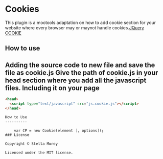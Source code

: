 Cookies
===========

This plugin is a mootools adaptation on how to add cookie section for your website where every browser may or maynot handle cookies.[JQuery COOKIE](https://github.com/manideepami/cookie)


How to use
----------

Adding the source code to new file and save the file as cookie.js
Give the path of cookie.js in your head section where you add all the javascript files.
Including it on your page
----------

```html
<head>
  <script type="text/javascript" src="js.cookie.js"></script>
</head>

How to Use
----------

	var CP = new Cookie(element [, options]);
### License

Copyright © Stella Morey

Licensed under the MIT license.
